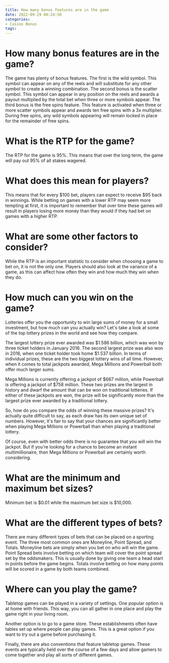 ```yaml
---
title: How many bonus features are in the game
date: 2022-09-29 00:24:50
categories:
- Casino Bonus
tags:
---
```



#  How many bonus features are in the game?

The game has plenty of bonus features. The first is the wild symbol. This symbol can appear on any of the reels and will substitute for any other symbol to create a winning combination. The second bonus is the scatter symbol. This symbol can appear in any position on the reels and awards a payout multiplied by the total bet when three or more symbols appear. The third bonus is the free spins feature. This feature is activated when three or more scatter symbols appear and awards ten free spins with a 3x multiplier. During free spins, any wild symbols appearing will remain locked in place for the remainder of free spins.

#  What is the RTP for the game? 

The RTP for the game is 95%. This means that over the long term, the game will pay out 95% of all stakes wagered. 

# What does this mean for players? 

This means that for every $100 bet, players can expect to receive $95 back in winnings. While betting on games with a lower RTP may seem more tempting at first, it is important to remember that over time these games will result in players losing more money than they would if they had bet on games with a higher RTP. 

# What are some other factors to consider? 

While the RTP is an important statistic to consider when choosing a game to bet on, it is not the only one. Players should also look at the variance of a game, as this can affect how often they win and how much they win when they do.

#  How much can you win on the game? 

Lotteries offer you the opportunity to win large sums of money for a small investment, but how much can you actually win? Let's take a look at some of the top lottery prizes in the world and see how they compare.

The largest lottery prize ever awarded was $1.586 billion, which was won by three ticket holders in January 2016. The second largest prize was also won in 2016, when one ticket holder took home $1.537 billion. In terms of individual prizes, these are the two biggest lottery wins of all time. However, when it comes to total jackpots awarded, Mega Millions and Powerball both offer much larger sums.

Mega Millions is currently offering a jackpot of $667 million, while Powerball is offering a jackpot of $758 million. These two prizes are the largest in history and dwarf the amount that can be won on traditional lotteries. If either of these jackpots are won, the prize will be significantly more than the largest prize ever awarded by a traditional lottery.

So, how do you compare the odds of winning these massive prizes? It's actually quite difficult to say, as each draw has its own unique set of numbers. However, it's fair to say that your chances are significantly better when playing Mega Millions or Powerball than when playing a traditional lottery.

Of course, even with better odds there is no guarantee that you will win the jackpot. But if you're looking for a chance to become an instant multimillionaire, then Mega Millions or Powerball are certainly worth considering.

#  What are the minimum and maximum bet sizes? 

Minimum bet is $0.01 while the maximum bet size is $10,000.

# What are the different types of bets?

There are many different types of bets that can be placed on a sporting event. The three most common ones are Moneyline, Point Spread, and Totals. 
Moneyline bets are simply when you bet on who will win the game. 
Point Spread bets involve betting on which team will cover the point spread set by the oddsmakers. This is usually done by giving one team a head start in points before the game begins. 
Totals involve betting on how many points will be scored in a game by both teams combined.

#  Where can you play the game?

Tabletop games can be played in a variety of settings. One popular option is at home with friends. This way, you can all gather in one place and play the game right in your living room.

Another option is to go to a game store. These establishments often have tables set up where people can play games. This is a great option if you want to try out a game before purchasing it.

Finally, there are also conventions that feature tabletop games. These events are typically held over the course of a few days and allow gamers to come together and play all sorts of different games.